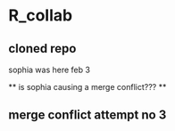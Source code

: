 # R_collab

## cloned repo ##

sophia was here feb 3

** is sophia causing a merge conflict??? **

## merge conflict attempt no 3
